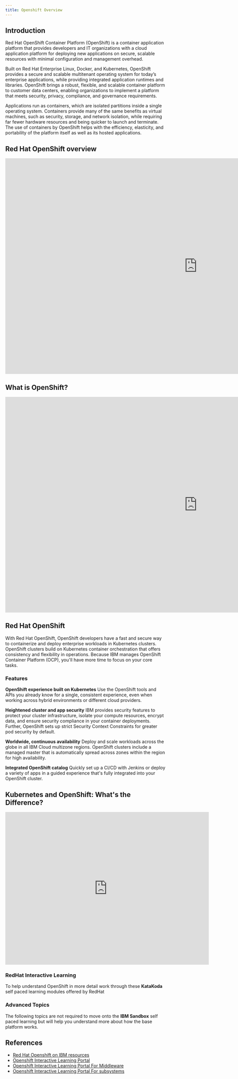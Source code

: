 ```yaml
---
title: Openshift Overview
---
```

<!--- cSpell:ignore ICPA openshiftconsole Theia userid toolset crwexposeservice gradlew bluemix ocinstall Mico crwopenlink crwopenapp swaggerui gitpat gituser  buildconfig yourproject wireframe devenvsetup viewapp crwopenlink  atemplatized rtifactoryurlsetup Kata Koda configmap Katacoda checksetup cndp katacoda checksetup Linespace igccli regcred REPLACEME Tavis pipelinerun openshiftcluster invokecloudshell cloudnative sampleapp bwoolf hotspots multicloud pipelinerun Sricharan taskrun Vadapalli Rossel REPLACEME cloudnativesampleapp artifactoryuntar untar Hotspot devtoolsservices Piyum Zonooz Farr Kamal Arora Laszewski  Roadmap roadmap Istio Packt buildpacks automatable ksonnet jsonnet targetport podsiks SIGTERM SIGKILL minikube apiserver multitenant kubelet multizone Burstable checksetup handson  stockbffnode codepatterns devenvsetup newwindow preconfigured cloudantcredentials apikey Indexyaml classname  errorcondition tektonpipeline gradlew gitsecret viewapp cloudantgitpodscreen crwopenlink cdply crwopenapp -->

## Introduction

Red Hat OpenShift Container Platform (OpenShift) is a container application platform that provides developers and IT organizations with a cloud application platform for deploying new applications on secure, scalable resources with minimal configuration and management overhead.

Built on Red Hat Enterprise Linux, Docker, and Kubernetes, OpenShift provides a secure and scalable multitenant operating system for today’s enterprise applications, while providing integrated application runtimes and libraries. OpenShift brings a robust, flexible, and scalable container platform to customer data centers, enabling organizations to implement a platform that meets security, privacy, compliance, and governance requirements.

Applications run as containers, which are isolated partitions inside a single operating system. Containers provide many of the same benefits as virtual machines, such as security, storage, and network isolation, while requiring far fewer hardware resources and being quicker to launch and terminate. The use of containers by OpenShift helps with the efficiency, elasticity, and portability of the platform itself as well as its hosted applications.

## Red Hat OpenShift overview

<iframe width="1206" height="678" src="https://www.youtube.com/embed/5dwMrFxq8sU" frameborder="0" allow="accelerometer; autoplay; encrypted-media; gyroscope; picture-in-picture" allowfullscreen></iframe>

## What is OpenShift?

<iframe width="1206" height="678" src="https://www.youtube.com/embed/KTN_QBuDplo" frameborder="0" allow="accelerometer; autoplay; encrypted-media; gyroscope; picture-in-picture" allowfullscreen></iframe>

## Red Hat OpenShift 

With Red Hat OpenShift, OpenShift developers have a fast and secure way to containerize and deploy enterprise workloads in Kubernetes clusters. OpenShift clusters build on Kubernetes container orchestration that offers consistency and flexibility in operations. Because IBM manages OpenShift Container Platform (OCP), you'll have more time to focus on your core tasks.

### Features

**OpenShift experience built on Kubernetes**
Use the OpenShift tools and APIs you already know for a single, consistent experience, even when working across hybrid environments or different cloud providers.

**Heightened cluster and app security**
IBM provides security features to protect your cluster infrastructure, isolate your compute resources, encrypt data, and ensure security compliance in your container deployments. Further, OpenShift sets up strict Security Context Constraints for greater pod security by default.

**Worldwide, continuous availability**
Deploy and scale workloads across the globe in all IBM Cloud multizone regions. OpenShift clusters include a managed master that is automatically spread across zones within the region for high availability.

**Integrated OpenShift catalog**
Quickly set up a CI/CD with Jenkins or deploy a variety of apps in a guided experience that's fully integrated into your OpenShift cluster.


## Kubernetes and OpenShift: What's the Difference?

<iframe width="640" height="480" src="https://www.youtube.com/embed/cTPFwXsM2po" frameborder="0" allow="accelerometer; autoplay; encrypted-media; gyroscope; picture-in-picture" allowfullscreen></iframe>

### RedHat Interactive Learning 

To help understand OpenShift in more detail work through these **KataKoda** self paced learning modules offered by
RedHat 

<ActivationPage content="openshift" tileColor="bx--article-card--redhat">
</ActivationPage>

### Advanced Topics

The following topics are not required to move onto the **IBM Sandbox** self paced learning but will help 
you understand more about how the base platform works.

<ActivationPage content="openshift_adv" tileColor="bx--article-card--redhat">
</ActivationPage>


## References

- [Red Hat Openshift on IBM resources](https://www.openshift.com/products/openshift-ibm-cloud)
- [Openshift Interactive Learning Portal](https://learn.openshift.com/introduction/)
- [Openshift Interactive Learning Portal For Middleware](https://learn.openshift.com/middleware/)
- [Openshift Interactive Learning Portal For subsystems](https://learn.openshift.com/subsystems/)

